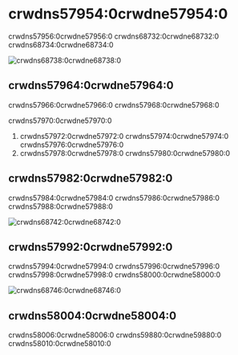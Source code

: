 # crwdns57954:0crwdne57954:0

crwdns57956:0crwdne57956:0 crwdns68732:0crwdne68732:0  crwdns68734:0crwdne68734:0

![crwdns68738:0crwdne68738:0](crwdns68736:0crwdne68736:0)

## crwdns57964:0crwdne57964:0

crwdns57966:0crwdne57966:0 crwdns57968:0crwdne57968:0

crwdns57970:0crwdne57970:0

1. crwdns57972:0crwdne57972:0  crwdns57974:0crwdne57974:0  crwdns57976:0crwdne57976:0
2. crwdns57978:0crwdne57978:0 crwdns57980:0crwdne57980:0

## crwdns57982:0crwdne57982:0

crwdns57984:0crwdne57984:0 crwdns57986:0crwdne57986:0 crwdns57988:0crwdne57988:0

![crwdns68742:0crwdne68742:0](crwdns68740:0crwdne68740:0)

## crwdns57992:0crwdne57992:0

crwdns57994:0crwdne57994:0 crwdns57996:0crwdne57996:0 crwdns57998:0crwdne57998:0 crwdns58000:0crwdne58000:0

![crwdns68746:0crwdne68746:0](crwdns68744:0crwdne68744:0)

## crwdns58004:0crwdne58004:0

crwdns58006:0crwdne58006:0 crwdns59880:0crwdne59880:0 crwdns58010:0crwdne58010:0
